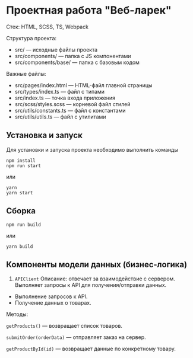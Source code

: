 # Проектная работа "Веб-ларек"

Стек: HTML, SCSS, TS, Webpack

Структура проекта:
- src/ — исходные файлы проекта
- src/components/ — папка с JS компонентами
- src/components/base/ — папка с базовым кодом

Важные файлы:
- src/pages/index.html — HTML-файл главной страницы
- src/types/index.ts — файл с типами
- src/index.ts — точка входа приложения
- src/scss/styles.scss — корневой файл стилей
- src/utils/constants.ts — файл с константами
- src/utils/utils.ts — файл с утилитами

## Установка и запуск
Для установки и запуска проекта необходимо выполнить команды

```
npm install
npm run start
```

или

```
yarn
yarn start
```
## Сборка

```
npm run build
```

или

```
yarn build
```
## Компоненты модели данных (бизнес-логика)
1. ``` APIClient ```
Описание: отвечает за взаимодействие с сервером. Выполняет запросы к API для получения/отправки данных.
  - Выполнение запросов к API.
  - Получение данных о товарах.
    
  Методы:  

  ```getProducts()``` — возвращает список товаров.  

  ```submitOrder(orderData)``` — отправляет заказ на сервер.  
  
  ```getProductById(id)``` — возвращает данные по конкретному товару.  
  

